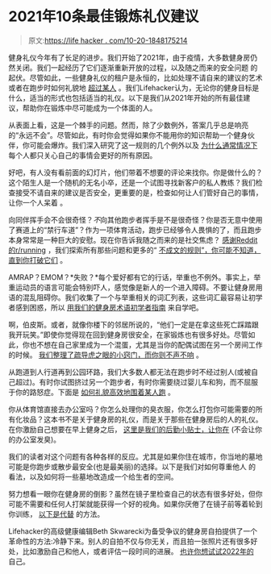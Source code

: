# 2021年10条最佳锻炼礼仪建议

> 原文:[https://life hacker . com/10-20-1848175214](https://lifehacker.com/10-of-our-best-pieces-of-workout-etiquette-advice-of-20-1848175214)

健身礼仪今年有了长足的进步。我们开始了2021年，由于疫情，大多数健身房仍然关闭。我们一起经历了它们逐渐重新开放的过程，以及随之而来的安全问题 的起伏。尽管如此，一些健身礼仪的租户是永恒的，比如处理不请自来的建议的艺术或者在跑步时如何礼貌地 [超过某人](https://lifehacker.com/how-to-pass-someone-the-right-way-when-youre-running-1847768591) 。我们Lifehacker认为，无论你的健身目标是什么，适当的形式也包括适当的礼仪。以下是我们从2021年开始的所有最佳建议，帮助你在锻炼中尽可能成为一个体面的人。

从表面上看，这是一个棘手的问题。然而，除了少数例外，答案几乎总是响亮的“永远不会”。尽管如此，有时你会觉得如果你不能用你的知识帮助一个健身伙伴，你可能会爆炸。我们深入研究了这一规则的几个例外以及 [为什么通常情况下](https://lifehacker.com/when-is-it-okay-to-tell-someone-theyre-doing-something-1837243590) 每个人都只关心自己的事情会更好的所有原因。

好吧，有人没有看前面的幻灯片，他们带着不想要的评论来找你。你是做什么的？这个陌生人是一个随机的无名小卒，还是一个试图寻找新客户的私人教练？我们检查接受不请自来的建议是否安全，更重要的是，检查如何让人们管好自己的事情，让你一个人呆着 。

向同伴挥手会不会很奇怪？*不*向其他跑步者挥手是不是很奇怪？你是否无意中使用了赛道上的“禁行车道”？作为一项体育活动，跑步已经够令人畏惧的了，而且跑步本身常常是一种巨大的安慰。现在你告诉我随之而来的是社交焦虑？ [感谢Reddit的r/running](https://www.reddit.com/r/running/comments/p9mnm0/what_are_some_unwritten_rules_of_running/) ，我们探索所有那些问题和更多的“ [不成文的规则”，你可能不知道，直到你打破它们](https://lifehacker.com/the-unwritten-rules-of-running-according-to-reddit-1847540740) 。

AMRAP？EMOM？*失败？*每个爱好都有它的行话，举重也不例外。事实上，举重运动员的语言可能会特别吓人，感觉像是新人的一个进入障碍。不要让健身房用语的混乱阻碍你。我们收集了一个与举重相关的词汇列表，这些词汇最容易让初学者感到困惑，所以 [用我们的健身房术语初学者指南](https://lifehacker.com/a-beginners-guide-to-gym-terminology-1846840529) 来自学吧。

啊，伯皮斯。或者，就像你楼下的邻居所说的，“他们一定是在拿这些死亡踩踏跟我开玩笑。”即使你觉得现在回到健身房很安全，在家锻炼也有很多好处。尽管如此，你也不想在自己家里成为一个混蛋，尤其是当你的配偶试图在另一个房间工作的时候。 [我们整理了疏导虎之眼的小窍门，而你则不声不响](https://lifehacker.com/how-to-work-out-quietly-so-your-neighbors-wont-want-to-1846280974) 。

从跑道到人行道再到公园环路，我们大多数人都无法在跑步时不经过别人(或被自己超过)。有时你试图挤过另一个跑步者，有时你需要绕过婴儿车和狗，而不屈服于你的路怒症。下面是 [如何礼貌高效地围着某人跑](https://lifehacker.com/how-to-pass-someone-the-right-way-when-youre-running-1847768591) 。

你从体育馆直接去办公室吗？你怎么处理你的臭衣服，你怎么打包你可能需要的所有化妆品？这本书不是关于健身房的礼仪，而是关于那些在健身房后的人的礼仪。在你激励自己想要在早上健身之后， [这里是我们的后勤小贴士，让你在](https://lifehacker.com/how-to-get-ready-when-you-go-to-the-gym-before-work-ac-1847156642) (不会让你的办公室发臭)。

我们的读者对这个问题有各种各样的反应。尤其是如果你住在城市，你当地的墓地可能是你跑步或散步最安全(也是最美丽)的选择。以下是我们对如何尊重他人 的看法，以及如何将一些墓地改造成一个给生者的空间。

努力想看一眼你在健身房的倒影？虽然在镜子里检查自己的状态有很多好处，但你可能不需要和任何人打架就能获得一个好的视角。如果你厌倦了在镜子前等着轮到你训练， [以下是代替](https://lifehacker.com/how-to-lift-weights-without-mirrors-1846034648) 的方法。

Lifehacker的高级健康编辑Beth Skwarecki为备受争议的健身房自拍提供了一个革命性的方法:冷静下来。别人的自拍不仅与你无关，而且拍一张照片还有很多好处，比如激励自己和他人，或者评估一段时间的进展。 [也许你想试试2022年的](https://lifehacker.com/gym-selfies-are-good-actually-1846792396) 自己。